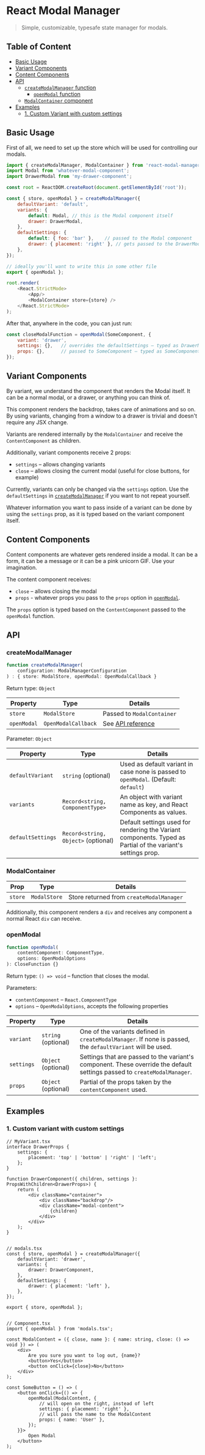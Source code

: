 # React Modal Manager
> Simple, customizable, typesafe state manager for modals.

## Table of Content
* [Basic Usage](#basic-usage)
* [Variant Components](#variant-components)
* [Content Components](#content-components)
* [API](#api)
    * [`createModalManager` function](#createmodalmanager)
      * [`openModal` function](#openmodal)
    * [`ModalContainer` component](#modalcontainer)
* [Examples](#examples)
  * [1. Custom Variant with custom settings](#1-custom-variant-with-custom-settings)

## Basic Usage

First of all, we need to set up the store which will be used for controlling our modals.
```js
import { createModalManager, ModalContainer } from 'react-modal-manager';
import Modal from 'whatever-modal-component';
import DrawerModal from 'my-drawer-component';

const root = ReactDOM.createRoot(document.getElementById('root'));

const { store, openModal } = createModalManager({
    defaultVariant: 'default',
    variants: {
        default: Modal, // this is the Modal component itself
        drawer: DrawerModal,
    },
    defaultSettings: {
        default: { foo: 'bar' },    // passed to the Modal component
        drawer: { placement: 'right' }, // gets passed to the DrawerModal component
    },
});

// ideally you'll want to write this in some other file
export { openModal };

root.render(
    <React.StrictMode>
        <App/>
        <ModalContainer store={store} />
    </React.StrictMode>
);
```

After that, anywhere in the code, you can just run:
```js
const closeModalFunction = openModal(SomeComponent, {
    variant: 'drawer',
    settings: {},   // overrides the defaultSettings – typed as DrawerModal's settings prop
    props: {},      // passed to SomeComponent – typed as SomeComponent's props
});
```

## Variant Components
By variant, we understand the component that renders the Modal itself. It can be a normal modal, 
or a drawer, or anything you can think of.

This component renders the backdrop, takes care of animations and so on. 
By using variants, changing from a window to a drawer is trivial and doesn't 
require any JSX change.

Variants are rendered internally by the `ModalContainer` and receive the `ContentComponent` as children.

Additionally, variant components receive 2 props:
* `settings` – allows changing variants
* `close` – allows closing the current modal (useful for close buttons, for example)

Currently, variants can only be changed via the `settings` option. 
Use the `defaultSettings` in [`createModalManager`](#createmodalmanager) if 
you want to not repeat yourself.

Whatever information you want to pass inside of a variant can be done by using
the `settings` prop, as it is typed based on the variant component itself.

## Content Components

Content components are whatever gets rendered inside a modal. It can be a 
form, it can be a message or it can be a pink unicorn GIF. Use your imagination.

The content component receives:
* `close` – allows closing the modal
* `props` - whatever props you pass to the `props` option 
in [`openModal`](#openmodal). 

The `props` option is typed based on the `ContentComponent` passed to
the `openModal` function.

## API

### createModalManager

```ts
function createModalManager(
    configuration: ModalManagerConfiguration
) : { store: ModalStore, openModal: OpenModalCallback }
```

Return type: `Object`

| Property | Type | Details                         |
|----------|------|---------------------------------|
| `store` | `ModalStore` | Passed to `ModalContainer`      |
| `openModal` | `OpenModalCallback` | See [API reference](#openModal) |

Parameter: `Object`

| Property          | Type                                 | Details                                                                                                      |
|-------------------|--------------------------------------|--------------------------------------------------------------------------------------------------------------|
| `defaultVariant`  | `string` (optional)                  | Used as default variant in case none is passed to `openModal`. (Default: `default`)                          |
| `variants`        | `Record<string, ComponentType>`      | An object with variant name as key, and React Components as values.                                          |
| `defaultSettings` | `Record<string, Object>` (optional)  | Default settings used for rendering the Variant components. Typed as Partial of the variant's settings prop. |


### ModalContainer

| Prop  | Type         | Details                                  |
|-------|--------------|------------------------------------------|
| `store` | `ModalStore` | Store returned from `createModalManager` |

Additionally, this component renders a `div` and receives any component a normal React `div` can receive.


### openModal

```ts
function openModal(
    contentComponent: ComponentType, 
    options: OpenModalOptions
): CloseFunction {}
```

Return type: `() => void` – function that closes the modal.

Parameters:
* `contentComponent` – `React.ComponentType`
* `options` – `OpenModalOptions`, accepts the following properties

| Property   | Type                | Details                                                                                                                  |
|------------|---------------------|--------------------------------------------------------------------------------------------------------------------------|
| `variant`  | `string` (optional) | One of the variants defined in `createModalManager`. If none is passed, the `defaultVariant` will be used.               |
| `settings` | `Object` (optional) | Settings that are passed to the variant's component. These override the default settings passed to `createModalManager`. |
| `props`    | `Object` (optional) | Partial of the props taken by the `contentComponent` used.                                                               |


## Examples

### 1. Custom variant with custom settings

```tsx
// MyVariant.tsx
interface DrawerProps {
    settings: {
        placement: 'top' | 'bottom' | 'right' | 'left';
    };
}

function DrawerComponent({ children, settings }: PropsWithChildren<DrawerProps>) {
    return (
        <div className="container">
            <div className="backdrop"/>
            <div className="modal-content">
                {children}
            </div>
        </div>
    );
}


// modals.tsx
const { store, openModal } = createModalManager({
    defaultVariant: 'drawer',
    variants: {
        drawer: DrawerComponent,
    },
    defaultSettings: {
        drawer: { placement: 'left' },
    },
});

export { store, openModal };


// Component.tsx
import { openModal } from 'modals.tsx';

const ModalContent = ({ close, name }: { name: string, close: () => void }) => (
    <div>
        Are you sure you want to log out, {name}?
        <button>Yes</button>
        <button onClick={close}>No</button>
    </div>
);

const SomeButton = () => (
    <button onClick={() => {
        openModal(ModalContent, {
            // will open on the right, instead of left
            settings: { placement: 'right' },
            // will pass the name to the ModalContent
            props: { name: 'User' },
        });
    }}>
        Open Modal
    </button>
);
```
